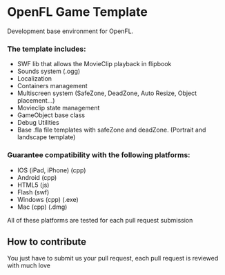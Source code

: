 # OpenFL Game Template

Development base environment for OpenFL.

### The template includes:

- SWF lib that allows the MovieClip playback in flipbook
- Sounds system (.ogg)
- Localization
- Containers management
- Multiscreen system (SafeZone, DeadZone, Auto Resize, Object placement...)
- Movieclip state management
- GameObject base class
- Debug Utilities
- Base .fla file templates with safeZone and deadZone. (Portrait and landscape template)

### Guarantee compatibility with the following platforms:

- IOS (iPad, iPhone) (cpp)
- Android (cpp)
- HTML5 (js)
- Flash (swf)
- Windows (cpp) (.exe)
- Mac (cpp) (.dmg)

All of these platforms are tested for each pull request submission

## How to contribute

You just have to submit us your pull request, each pull request is reviewed with much love
